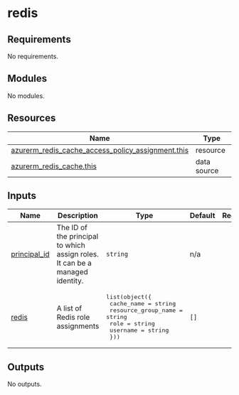 # redis

<!-- BEGIN_TF_DOCS -->
## Requirements

No requirements.

## Modules

No modules.

## Resources

| Name | Type |
|------|------|
| [azurerm_redis_cache_access_policy_assignment.this](https://registry.terraform.io/providers/hashicorp/azurerm/latest/docs/resources/redis_cache_access_policy_assignment) | resource |
| [azurerm_redis_cache.this](https://registry.terraform.io/providers/hashicorp/azurerm/latest/docs/data-sources/redis_cache) | data source |

## Inputs

| Name | Description | Type | Default | Required |
|------|-------------|------|---------|:--------:|
| <a name="input_principal_id"></a> [principal\_id](#input\_principal\_id) | The ID of the principal to which assign roles. It can be a managed identity. | `string` | n/a | yes |
| <a name="input_redis"></a> [redis](#input\_redis) | A list of Redis role assignments | <pre>list(object({<br>    cache_name          = string<br>    resource_group_name = string<br>    role                = string<br>    username            = string<br>  }))</pre> | `[]` | no |

## Outputs

No outputs.
<!-- END_TF_DOCS -->
